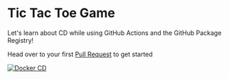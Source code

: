 # Tic Tac Toe Game

Let's learn about CD while using GitHub Actions and the GitHub Package Registry!


Head over to your first [Pull Request](../../pull/1) to get started

[![Docker CD](https://github.com/pavankumard/github-actions-for-packages/actions/workflows/cd-workflow.yml/badge.svg)](https://github.com/pavankumard/github-actions-for-packages/actions/workflows/cd-workflow.yml)
